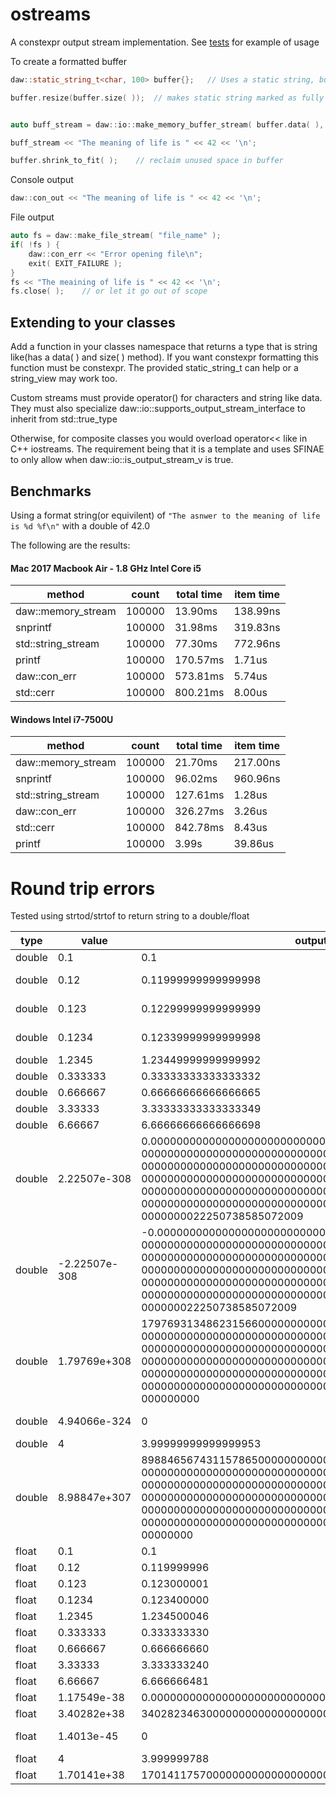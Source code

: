 # ostreams
A constexpr output stream implementation.  See [tests](https://github.com/beached/ostreams/tree/master/tests) for example of usage

To create a formatted buffer

```cpp
daw::static_string_t<char, 100> buffer{};   // Uses a static string, but any contiguous memory area is fine

buffer.resize(buffer.size( ));  // makes static string marked as fully used


auto buff_stream = daw::io::make_memory_buffer_stream( buffer.data( ), buffer.size( ) );    // create stream

buff_stream << "The meaning of life is " << 42 << '\n';

buffer.shrink_to_fit( );    // reclaim unused space in buffer
```
Console output
```cpp
daw::con_out << "The meaning of life is " << 42 << '\n';
```

File output
```cpp
auto fs = daw::make_file_stream( "file_name" );
if( !fs ) {
    daw::con_err << "Error opening file\n";
    exit( EXIT_FAILURE );
}
fs << "The meaining of life is " << 42 << '\n';
fs.close( );    // or let it go out of scope
```
## Extending to your classes
Add a function in your classes namespace that returns a type that is string like(has a data( ) and size( ) method).  If you want constexpr formatting this function must be constexpr.  The provided static_string_t can help or a string_view may work too.

Custom streams must provide operator() for characters and string like data.  They must also specialize daw::io::supports_output_stream_interface<T> to inherit from std::true_type

Otherwise, for composite classes you would overload operator<< like in C++ iostreams.  The requirement being that it is a template and uses SFINAE to only allow when daw::io::is_output_stream_v<OutputStream> is true.
## Benchmarks
Using a format string(or equivilent) of `"The asnwer to the meaning of life is %d %f\n"` with a double of 42.0

The following are the results:
#### Mac 2017 Macbook Air - 1.8 GHz Intel Core i5 

| method             | count  | total time  | item time |
|--------------------|--------|-------------|-----------|
| daw::memory_stream | 100000 | 13.90ms     | 138.99ns  |
| snprintf           | 100000 | 31.98ms     | 319.83ns  |
| std::string_stream | 100000 | 77.30ms     | 772.96ns  |
| printf             | 100000 | 170.57ms    |   1.71us  |
| daw::con_err       | 100000 | 573.81ms    |   5.74us  |
| std::cerr          | 100000 | 800.21ms    |   8.00us  |

#### Windows Intel i7-7500U	

| method             | count  | total time  | item time |
|--------------------|--------|-------------|-----------|
| daw::memory_stream | 100000 |    21.70ms  | 217.00ns  |
| snprintf           | 100000 |    96.02ms  | 960.96ns  |
| std::string_stream | 100000 |   127.61ms  |   1.28us  |
| daw::con_err       | 100000 |   326.27ms  |   3.26us  |
| std::cerr          | 100000 |   842.78ms  |   8.43us  |
| printf             | 100000 |      3.99s  |  39.86us  |

# Round trip errors
Tested using strtod/strtof to return string to a double/float

| type| value| output| difference                                                                                                                                                                                                                                                                                                                                              | 
|-----|------|-------|---------------------------------------------------------------------------------------------------------------------------------------------------------------------------------------------------------------------------------------------------------------------------------------------------------------------------------------------------------| 
| double| 0.1| 0.1| 0                                                                                                                                                                                                                                                                                                                                                          | 
| double| 0.12| 0.11999999999999998| -1.38778e-17                                                                                                                                                                                                                                                                                                                              | 
| double| 0.123| 0.12299999999999999| -1.38778e-17                                                                                                                                                                                                                                                                                                                             | 
| double| 0.1234| 0.12339999999999998| -1.38778e-17                                                                                                                                                                                                                                                                                                                            | 
| double| 1.2345| 1.23449999999999992| 0                                                                                                                                                                                                                                                                                                                                       | 
| double| 0.333333| 0.33333333333333332| 0                                                                                                                                                                                                                                                                                                                                     | 
| double| 0.666667| 0.66666666666666665| 0                                                                                                                                                                                                                                                                                                                                     | 
| double| 3.33333| 3.33333333333333349| 0                                                                                                                                                                                                                                                                                                                                      | 
| double| 6.66667| 6.66666666666666698| 0                                                                                                                                                                                                                                                                                                                                      | 
| double| 2.22507e-308| 0.0000000000000000000000000000000000000000000000000 00000000000000000000000000000000000000000000000000 00000000000000000000000000000000000000000000000000 00000000000000000000000000000000000000000000000000 00000000000000000000000000000000000000000000000000 00000000000000000000000000000000000000000000000000 0000000022250738585072009| -4.94066e-324  | 
| double| -2.22507e-308| -0.00000000000000000000000000000000000000000000000000 00000000000000000000000000000000000000000000000000 00000000000000000000000000000000000000000000000000 00000000000000000000000000000000000000000000000000 00000000000000000000000000000000000000000000000000 00000000000000000000000000000000000000000000000000 000000022250738585072009| 4.94066e-324 | 
| double| 1.79769e+308| 17976931348623156600000000000000000000000000000000 00000000000000000000000000000000000000000000000000 00000000000000000000000000000000000000000000000000 00000000000000000000000000000000000000000000000000 00000000000000000000000000000000000000000000000000 00000000000000000000000000000000000000000000000000 000000000| 0                               | 
| double| 4.94066e-324| 0| -4.94066e-324                                                                                                                                                                                                                                                                                                                                       | 
| double| 4| 3.99999999999999953| 0                                                                                                                                                                                                                                                                                                                                            | 
| double| 8.98847e+307| 89884656743115786500000000000000000000000000000000 00000000000000000000000000000000000000000000000000 00000000000000000000000000000000000000000000000000 00000000000000000000000000000000000000000000000000 00000000000000000000000000000000000000000000000000 00000000000000000000000000000000000000000000000000 00000000| 0                                | 
| float| 0.1| 0.1| 0                                                                                                                                                                                                                                                                                                                                                           | 
| float| 0.12| 0.119999996| 0                                                                                                                                                                                                                                                                                                                                                  | 
| float| 0.123| 0.123000001| 0                                                                                                                                                                                                                                                                                                                                                 | 
| float| 0.1234| 0.123400000| 0                                                                                                                                                                                                                                                                                                                                                | 
| float| 1.2345| 1.234500046| 0                                                                                                                                                                                                                                                                                                                                                | 
| float| 0.333333| 0.333333330| 0                                                                                                                                                                                                                                                                                                                                              | 
| float| 0.666667| 0.666666660| 0                                                                                                                                                                                                                                                                                                                                              | 
| float| 3.33333| 3.333333240| 0                                                                                                                                                                                                                                                                                                                                               | 
| float| 6.66667| 6.666666481| 0                                                                                                                                                                                                                                                                                                                                               | 
| float| 1.17549e-38| 0.0000000000000000000000000000000000000117549440| 0                                                                                                                                                                                                                                                                                                      | 
| float| 3.40282e+38| 340282346300000000000000000000000000000| 0                                                                                                                                                                                                                                                                                                               | 
| float| 1.4013e-45| 0| -1.4013e-45                                                                                                                                                                                                                                                                                                                                            | 
| float| 4| 3.999999788| 0                                                                                                                                                                                                                                                                                                                                                     | 
| float| 1.70141e+38| 170141175700000000000000000000000000000| 0                                                                                                                                                                                                                                                                                                               | 

